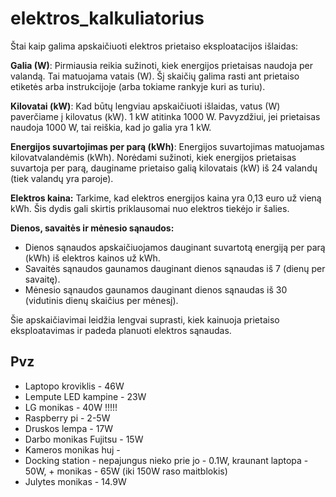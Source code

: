 # elektros_kalkuliatorius

Štai kaip galima apskaičiuoti elektros prietaiso eksploatacijos išlaidas:

**Galia (W)**: Pirmiausia reikia sužinoti, kiek energijos prietaisas naudoja per valandą. Tai matuojama vatais (W). Šį skaičių galima rasti ant prietaiso etiketės arba instrukcijoje (arba tokiame rankyje kuri as turiu).

**Kilovatai (kW)**: Kad būtų lengviau apskaičiuoti išlaidas, vatus (W) paverčiame į kilovatus (kW). 1 kW atitinka 1000 W. Pavyzdžiui, jei prietaisas naudoja 1000 W, tai reiškia, kad jo galia yra 1 kW.

**Energijos suvartojimas per parą (kWh)**: Energijos suvartojimas matuojamas kilovatvalandėmis (kWh). Norėdami sužinoti, kiek energijos prietaisas suvartoja per parą, dauginame prietaiso galią kilovatais (kW) iš 24 valandų (tiek valandų yra paroje).

**Elektros kaina:** Tarkime, kad elektros energijos kaina yra 0,13 euro už vieną kWh. Šis dydis gali skirtis priklausomai nuo elektros tiekėjo ir šalies.

**Dienos, savaitės ir mėnesio sąnaudos:**

- Dienos sąnaudos apskaičiuojamos dauginant suvartotą energiją per parą (kWh) iš elektros kainos už kWh.
- Savaitės sąnaudos gaunamos dauginant dienos sąnaudas iš 7 (dienų per savaitę).
- Mėnesio sąnaudos gaunamos dauginant dienos sąnaudas iš 30 (vidutinis dienų skaičius per mėnesį).

Šie apskaičiavimai leidžia lengvai suprasti, kiek kainuoja prietaiso eksploatavimas ir padeda planuoti elektros sąnaudas.

## Pvz
- Laptopo kroviklis - 46W
- Lempute LED kampine - 23W
- LG monikas - 40W !!!!!
- Raspberry pi - 2-5W
- Druskos lempa - 17W
- Darbo monikas Fujitsu - 15W
- Kameros monikas huj - 
- Docking station - nepajungus nieko prie jo - 0.1W, kraunant laptopa - 50W, + monikas - 65W (iki 150W raso maitblokis)
- Julytes monikas - 14.9W


